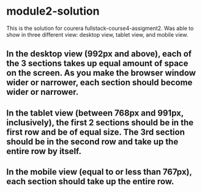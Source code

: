 # module2-solution
This is the solution for courera fullstack-course4-assigment2.
Was able to show in three different view: desktop view, tablet view, and mobile view.
## In the desktop view (992px and above), each of the 3 sections takes up equal amount of space on the screen. As you make the browser window wider or narrower, each section should become wider or narrower. 
## In the tablet view (between 768px and 991px, inclusively), the first 2 sections should be in the first row and be of equal size. The 3rd section should be in the second row and take up the entire row by itself.
## In the mobile view (equal to or less than 767px), each section should take up the entire row. 
